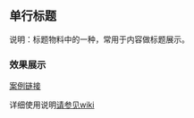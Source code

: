 ## 单行标题
说明：标题物料中的一种，常用于内容做标题展示。

### 效果展示
[案例链接](https://webapp.zhaopin.com/2023/shh/zjal0411ZL79349/index.html#/pages/title/index?_blank)

详细使用说明[请参见wiki](https://wiki.zhaopin.com/pages/viewpage.action?pageId=136730898?_blank)

